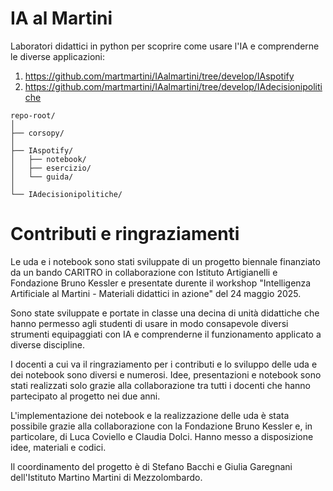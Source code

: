 # IA al Martini
Laboratori didattici in python per scoprire come usare l'IA e comprenderne le diverse applicazioni:
 1. https://github.com/martmartini/IAalmartini/tree/develop/IAspotify
 2. https://github.com/martmartini/IAalmartini/tree/develop/IAdecisionipolitiche
 ``` 
repo-root/
│
├── corsopy/
│
├── IAspotify/
│   ├── notebook/
│   ├── esercizio/
│   └── guida/
│
└── IAdecisionipolitiche/
 ``` 

# Contributi e ringraziamenti

Le uda e i notebook sono stati sviluppate di un progetto biennale finanziato da un bando CARITRO in collaborazione con Istituto Artigianelli e Fondazione Bruno Kessler e 
presentate durente il workshop "Intelligenza Artificiale al Martini - Materiali didattici in azione"  del 24 maggio 2025.

Sono state sviluppate e portate in classe una decina di unità didattiche che hanno permesso agli studenti
di usare in modo consapevole diversi strumenti equipaggiati con IA e comprenderne il funzionamento applicato a diverse discipline.

I docenti a cui va il ringraziamento per i contributi e lo sviluppo delle uda e dei notebook sono diversi e numerosi. Idee, presentazioni e notebook 
sono stati realizzati solo grazie alla collaborazione tra tutti i docenti che hanno partecipato al progetto nei due anni.

L'implementazione dei notebook e la realizzazione delle uda è stata possibile grazie alla collaborazione con la Fondazione Bruno Kessler e, in particolare, di Luca Coviello
e Claudia Dolci. Hanno messo a disposizione idee, materiali e codici.

Il coordinamento del progetto è di Stefano Bacchi e Giulia Garegnani dell'Istituto Martino Martini di Mezzolombardo.

